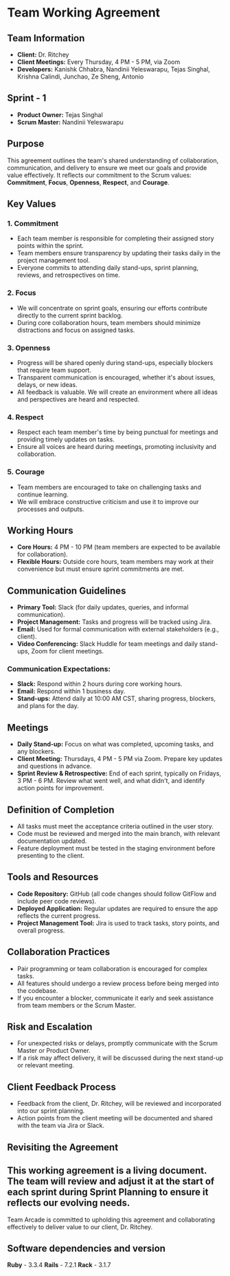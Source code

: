 # Team Working Agreement
## Team Information
- **Client:** Dr. Ritchey
- **Client Meetings:** Every Thursday, 4 PM - 5 PM, via Zoom
- **Developers:** Kanishk Chhabra, Nandinii Yeleswarapu, Tejas Singhal, Krishna Calindi, Junchao, Ze Sheng, Antonio
## Sprint - 1
- **Product Owner:** Tejas Singhal
- **Scrum Master:** Nandinii Yeleswarapu
## Purpose
This agreement outlines the team's shared understanding of collaboration, communication, and delivery to ensure we meet our goals and provide value effectively. It reflects our commitment to the Scrum values: **Commitment**, **Focus**, **Openness**, **Respect**, and **Courage**.
## Key Values
### 1. **Commitment**
- Each team member is responsible for completing their assigned story points within the sprint.
- Team members ensure transparency by updating their tasks daily in the project management tool.
- Everyone commits to attending daily stand-ups, sprint planning, reviews, and retrospectives on time.
### 2. **Focus**
- We will concentrate on sprint goals, ensuring our efforts contribute directly to the current sprint backlog.
- During core collaboration hours, team members should minimize distractions and focus on assigned tasks.
### 3. **Openness**
- Progress will be shared openly during stand-ups, especially blockers that require team support.
- Transparent communication is encouraged, whether it's about issues, delays, or new ideas.
- All feedback is valuable. We will create an environment where all ideas and perspectives are heard and respected.
### 4. **Respect**
- Respect each team member's time by being punctual for meetings and providing timely updates on tasks.
- Ensure all voices are heard during meetings, promoting inclusivity and collaboration.
### 5. **Courage**
- Team members are encouraged to take on challenging tasks and continue learning.
- We will embrace constructive criticism and use it to improve our processes and outputs.
## Working Hours
- **Core Hours:** 4 PM - 10 PM (team members are expected to be available for collaboration).
- **Flexible Hours:** Outside core hours, team members may work at their convenience but must ensure sprint commitments are met.
## Communication Guidelines
- **Primary Tool:** Slack (for daily updates, queries, and informal communication).
- **Project Management:** Tasks and progress will be tracked using Jira.
- **Email:** Used for formal communication with external stakeholders (e.g., client).
- **Video Conferencing:** Slack Huddle for team meetings and daily stand-ups, Zoom for client meetings.
### Communication Expectations:
- **Slack:** Respond within 2 hours during core working hours.
- **Email:** Respond within 1 business day.
- **Stand-ups:** Attend daily at 10:00 AM CST, sharing progress, blockers, and plans for the day.
## Meetings
- **Daily Stand-up:** Focus on what was completed, upcoming tasks, and any blockers.
- **Client Meeting:** Thursdays, 4 PM - 5 PM via Zoom. Prepare key updates and questions in advance.
- **Sprint Review & Retrospective:** End of each sprint, typically on Fridays, 3 PM - 6 PM. Review what went well, and what didn't, and identify action points for improvement.
## Definition of Completion
- All tasks must meet the acceptance criteria outlined in the user story.
- Code must be reviewed and merged into the main branch, with relevant documentation updated.
- Feature deployment must be tested in the staging environment before presenting to the client.
## Tools and Resources
- **Code Repository:** GitHub (all code changes should follow GitFlow and include peer code reviews).
- **Deployed Application:** Regular updates are required to ensure the app reflects the current progress.
- **Project Management Tool:** Jira is used to track tasks, story points, and overall progress.
## Collaboration Practices
- Pair programming or team collaboration is encouraged for complex tasks.
- All features should undergo a review process before being merged into the codebase.
- If you encounter a blocker, communicate it early and seek assistance from team members or the Scrum Master.
## Risk and Escalation
- For unexpected risks or delays, promptly communicate with the Scrum Master or Product Owner.
- If a risk may affect delivery, it will be discussed during the next stand-up or relevant meeting.
## Client Feedback Process
- Feedback from the client, Dr. Ritchey, will be reviewed and incorporated into our sprint planning.
- Action points from the client meeting will be documented and shared with the team via Jira or Slack.
## Revisiting the Agreement
This working agreement is a living document. The team will review and adjust it at the start of each sprint during Sprint Planning to ensure it reflects our evolving needs.
---
Team Arcade is committed to upholding this agreement and collaborating effectively to deliver value to our client, Dr. Ritchey.

## Software dependencies and version
**Ruby** - 3.3.4
**Rails** - 7.2.1
**Rack** - 3.1.7

